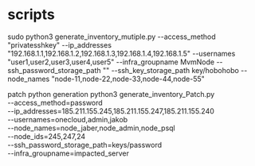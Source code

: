 # scripts

sudo python3 generate_inventory_mutiple.py     --access_method "privatesshkey"     --ip_addresses "192.168.1.1,192.168.1.2,192.168.1.3,192.168.1.4,192.168.1.5"     --usernames "user1,user2,user3,user4,user5"     --infra_groupname MvmNode     --ssh_password_storage_path ""     --ssh_key_storage_path key/hobohobo     --node_names "node-11,node-22,node-33,node-44,node-55"


patch python generation
python3 generate_inventory_Patch.py \
  --access_method=password \
  --ip_addresses=185.211.155.245,185.211.155.247,185.211.155.240 \
  --usernames=onecloud,admin,jakob \
  --node_names=node_jaber,node_admin,node_psql \
  --node_ids=245,247,24 \
  --ssh_password_storage_path=keys/password \
  --infra_groupname=impacted_server
